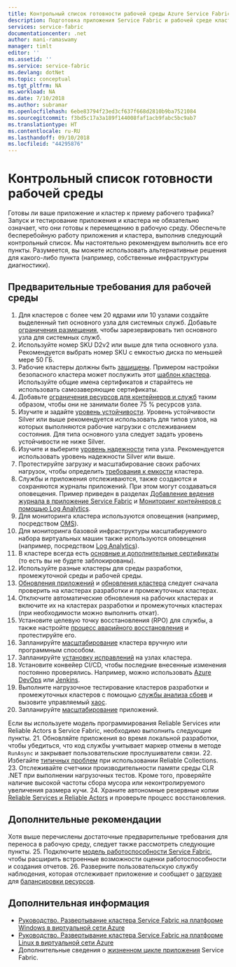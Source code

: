 ```yaml
---
title: Контрольный список готовности рабочей среды Azure Service Fabric | Документация Майкрософт
description: Подготовка приложения Service Fabric и рабочей среде кластера с помощью рекомендаций.
services: service-fabric
documentationcenter: .net
author: mani-ramaswamy
manager: timlt
editor: ''
ms.assetid: ''
ms.service: service-fabric
ms.devlang: dotNet
ms.topic: conceptual
ms.tgt_pltfrm: NA
ms.workload: NA
ms.date: 7/10/2018
ms.author: subramar
ms.openlocfilehash: 6ebe83794f23ed3cf637f668d2810b9ba7521084
ms.sourcegitcommit: f3bd5c17a3a189f144008faf1acb9fabc5bc9ab7
ms.translationtype: HT
ms.contentlocale: ru-RU
ms.lasthandoff: 09/10/2018
ms.locfileid: "44295876"
---
```

# <a name="production-readiness-checklist"></a>Контрольный список готовности рабочей среды

Готовы ли ваше приложение и кластер к приему рабочего трафика? Запуск и тестирование приложения и кластера не обязательно означает, что они готовы к перемещению в рабочую среду. Обеспечьте бесперебойную работу приложения и кластера, выполнив следующий контрольный список. Мы настоятельно рекомендуем выполнить все его пункты. Разумеется, вы можете использовать альтернативные решения для какого-либо пункта (например, собственные инфраструктуры диагностики).


## <a name="pre-requisites-for-production"></a>Предварительные требования для рабочей среды

1. Для кластеров с более чем 20 ядрами или 10 узлами создайте выделенный тип основного узла для системных служб. Добавьте [ограничения размещения](service-fabric-cluster-resource-manager-advanced-placement-rules-placement-policies.md), чтобы зарезервировать тип основного узла для системных служб. 
2. Используйте номер SKU D2v2 или выше для типа основного узла. Рекомендуется выбрать номер SKU с емкостью диска по меньшей мере 50 ГБ.
2. Рабочие кластеры должны быть [защищены](service-fabric-cluster-security.md). Примером настройки безопасного кластера может послужить этот [шаблон кластера](https://github.com/Azure-Samples/service-fabric-cluster-templates/tree/master/7-VM-Windows-3-NodeTypes-Secure-NSG). Используйте общие имена сертификатов и старайтесь не использовать самозаверяющие сертификаты.
4. Добавьте [ограничения ресурсов для контейнеров и служб](service-fabric-resource-governance.md) таким образом, чтобы они не занимали более 75 % ресурсов узла. 
5. Изучите и задайте [уровень устойчивости](service-fabric-cluster-capacity.md#the-durability-characteristics-of-the-cluster). Уровень устойчивости Silver или выше рекомендуется использовать для типов узлов, на которых выполняются рабочие нагрузки с отслеживанием состояния. Для типа основного узла следует задать уровень устойчивости не ниже Silver.
6. Изучите и выберите [уровень надежности](service-fabric-cluster-capacity.md#the-reliability-characteristics-of-the-cluster) типа узла. Рекомендуется использовать уровень надежности Silver или выше.
7. Протестируйте загрузку и масштабирование своих рабочих нагрузок, чтобы определить [требования к емкости](service-fabric-cluster-capacity.md) кластера. 
8. Службы и приложения отслеживаются, также создаются и сохраняются журналы приложений. При этом могут создаваться оповещения. Пример приведен в разделах [Добавление ведения журнала в приложение Service Fabric](service-fabric-how-to-diagnostics-log.md) и [Мониторинг контейнеров с помощью Log Analytics](service-fabric-diagnostics-oms-containers.md).
9. Для мониторинга кластера используются оповещения (например, посредством [OMS](service-fabric-diagnostics-event-analysis-oms.md)). 
10. Для мониторинга базовой инфраструктуры масштабируемого набора виртуальных машин также используются оповещения (например, посредством [Log Analytics](service-fabric-diagnostics-oms-agent.md)).
11. В кластере всегда есть [основные и дополнительные сертификаты](service-fabric-cluster-security-update-certs-azure.md) (то есть вы не будете заблокированы).
12. Используйте разные кластеры для среды разработки, промежуточной среды и рабочей среды. 
13. [Обновления приложений](service-fabric-application-upgrade.md) и [обновления кластера](service-fabric-tutorial-upgrade-cluster.md) следует сначала проверить на кластерах разработки и промежуточных кластерах. 
14. Отключите автоматические обновления на рабочих кластерах и включите их на кластерах разработки и промежуточных кластерах (при необходимости можно выполнить откат). 
15. Установите целевую точку восстановления (RPO) для службы, а также настройте [процесс аварийного восстановления](service-fabric-disaster-recovery.md) и протестируйте его.
16. Запланируйте [масштабирование](service-fabric-cluster-scaling.md) кластера вручную или программным способом.
17. Запланируйте [установку исправлений](service-fabric-patch-orchestration-application.md) на узлах кластера. 
18. Установите конвейер CI/CD, чтобы последние внесенные изменения постоянно проверялись. Например, можно использовать [Azure DevOps](service-fabric-tutorial-deploy-app-with-cicd-vsts.md) или [Jenkins](service-fabric-cicd-your-linux-applications-with-jenkins.md).
19. Выполните нагрузочное тестирование кластеров разработки и промежуточных кластеров с помощью [службы анализа сбоев](service-fabric-testability-overview.md) и вызовите управляемый [хаос](service-fabric-controlled-chaos.md). 
20. Запланируйте [масштабирование](service-fabric-concepts-scalability.md) приложений. 


Если вы используете модель программирования Reliable Services или Reliable Actors в Service Fabric, необходимо выполнить следующие пункты.
21. Обновляйте приложения во время локальной разработки, чтобы убедиться, что код службы учитывает маркер отмены в методе `RunAsync` и закрывает пользовательские прослушиватели связи.
22. Избегайте [типичных проблем](service-fabric-work-with-reliable-collections.md) при использовании Reliable Collections.
23. Отслеживайте счетчики производительности памяти среды CLR .NET при выполнении нагрузочных тестов. Кроме того, проверяйте наличие высокой частоты сбора мусора или неконтролируемого увеличения размера кучи.
24. Храните автономные резервные копии [Reliable Services и Reliable Actors](service-fabric-reliable-services-backup-restore.md) и проверьте процесс восстановления. 


## <a name="optional-best-practices"></a>Дополнительные рекомендации

Хотя выше перечислены достаточные предварительные требования для переноса в рабочую среду, следует также рассмотреть следующие пункты.
25. Подключите [модель работоспособности Service Fabric](service-fabric-health-introduction.md), чтобы расширить встроенные возможности оценки работоспособности и создания отчетов.
26. Разверните пользовательскую службу наблюдения, которая отслеживает приложение и сообщает о [загрузке](service-fabric-cluster-resource-manager-metrics.md) для [балансировки ресурсов](service-fabric-cluster-resource-manager-balancing.md). 


## <a name="next-steps"></a>Дополнительная информация
* [Руководство. Развертывание кластера Service Fabric на платформе Windows в виртуальной сети Azure](service-fabric-tutorial-create-vnet-and-windows-cluster.md)
* [Руководство. Развертывание кластера Service Fabric на платформе Linux в виртуальной сети Azure](service-fabric-tutorial-create-vnet-and-linux-cluster.md)
* Дополнительные сведения о [жизненном цикле приложения](service-fabric-application-lifecycle.md) Service Fabric.
